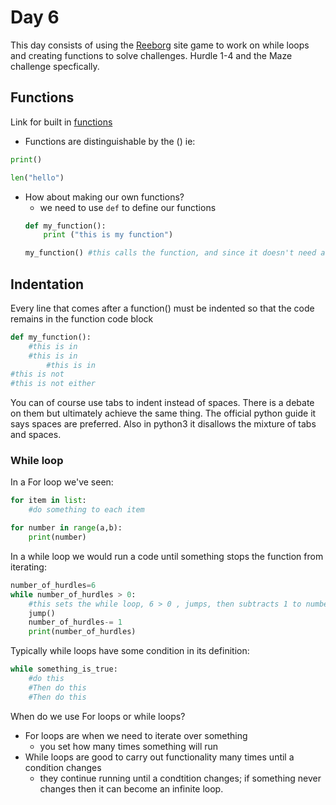 # Day 6
This day consists of using the [Reeborg](https://reeborg.ca/reeborg.html?lang=en&mode=python&menu=worlds%2Fmenus%2Freeborg_intro_en.json&name=Hurdle%201&url=worlds%2Ftutorial_en%2Fhurdle1.json) site game to work on while loops and creating functions to solve challenges. Hurdle 1-4 and the Maze challenge specfically. 
## Functions
Link for built in [functions](https://docs.python.org/3/library/functions.html)

- Functions are distinguishable by the () ie: 
```python 
print()
```
```python 
len("hello")
```

- How about making our own functions?
    - we need to use ```def``` to define our functions
    ```python 
    def my_function():
        print ("this is my function")
    
    my_function() #this calls the function, and since it doesn't need an input we can leave it blank within the parenthesis
    ```

## Indentation
Every line that comes after a function() must be indented so that the code remains in the function code block
```python
def my_function():
    #this is in 
    #this is in
        #this is in
#this is not
#this is not either
```
You can of course use tabs to indent instead of spaces. There is a debate on them but ultimately achieve the same thing. The official python guide it says spaces are preferred. Also in python3 it disallows the mixture of tabs and spaces.


### While loop

In a For loop we've seen:
```python
for item in list:
    #do something to each item

for number in range(a,b):
    print(number)
```


In a while loop we would run a code until something stops the function from iterating:
```python
number_of_hurdles=6
while number_of_hurdles > 0: 
    #this sets the while loop, 6 > 0 , jumps, then subtracts 1 to number_of_hurdles, prints the number_of_hurdles, now it would be 5>0.... and so on.
    jump()
    number_of_hurdles-= 1
    print(number_of_hurdles)
```
Typically while loops have some condition in its definition:
```python
while something_is_true:
    #do this
    #Then do this
    #Then do this
```
When do we use For loops or while loops?
- For loops are when we need to iterate over something
    - you set how many times something will run
- While loops are good to carry out functionality many times until a condition changes
    - they continue running until a condtition changes; if something never changes then it can become an infinite loop.

